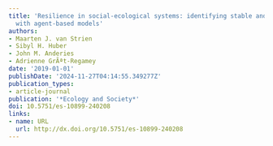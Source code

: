 ```yaml
---
title: 'Resilience in social-ecological systems: identifying stable and unstable equilibria
  with agent-based models'
authors:
- Maarten J. van Strien
- Sibyl H. Huber
- John M. Anderies
- Adrienne GrÃªt-Regamey
date: '2019-01-01'
publishDate: '2024-11-27T04:14:55.349277Z'
publication_types:
- article-journal
publication: '*Ecology and Society*'
doi: 10.5751/es-10899-240208
links:
- name: URL
  url: http://dx.doi.org/10.5751/es-10899-240208
---
```

